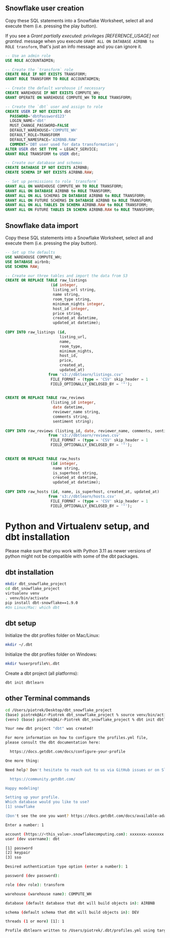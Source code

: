 ## Snowflake user creation
Copy these SQL statements into a Snowflake Worksheet, select all and execute them (i.e. pressing the play button).

If you see a _Grant partially executed: privileges [REFERENCE_USAGE] not granted._ message when you execute `GRANT ALL ON DATABASE AIRBNB to ROLE transform`, that's just an info message and you can ignore it. 

```sql {#snowflake_setup}
-- Use an admin role
USE ROLE ACCOUNTADMIN;

-- Create the `transform` role
CREATE ROLE IF NOT EXISTS TRANSFORM;
GRANT ROLE TRANSFORM TO ROLE ACCOUNTADMIN;

-- Create the default warehouse if necessary
CREATE WAREHOUSE IF NOT EXISTS COMPUTE_WH;
GRANT OPERATE ON WAREHOUSE COMPUTE_WH TO ROLE TRANSFORM;

-- Create the `dbt` user and assign to role
CREATE USER IF NOT EXISTS dbt
  PASSWORD='dbtPassword123'
  LOGIN_NAME='dbt'
  MUST_CHANGE_PASSWORD=FALSE
  DEFAULT_WAREHOUSE='COMPUTE_WH'
  DEFAULT_ROLE=TRANSFORM
  DEFAULT_NAMESPACE='AIRBNB.RAW'
  COMMENT='DBT user used for data transformation';
ALTER USER dbt SET TYPE = LEGACY_SERVICE;
GRANT ROLE TRANSFORM to USER dbt;

-- Create our database and schemas
CREATE DATABASE IF NOT EXISTS AIRBNB;
CREATE SCHEMA IF NOT EXISTS AIRBNB.RAW;

-- Set up permissions to role `transform`
GRANT ALL ON WAREHOUSE COMPUTE_WH TO ROLE TRANSFORM; 
GRANT ALL ON DATABASE AIRBNB to ROLE TRANSFORM;
GRANT ALL ON ALL SCHEMAS IN DATABASE AIRBNB to ROLE TRANSFORM;
GRANT ALL ON FUTURE SCHEMAS IN DATABASE AIRBNB to ROLE TRANSFORM;
GRANT ALL ON ALL TABLES IN SCHEMA AIRBNB.RAW to ROLE TRANSFORM;
GRANT ALL ON FUTURE TABLES IN SCHEMA AIRBNB.RAW to ROLE TRANSFORM;
```

## Snowflake data import

Copy these SQL statements into a Snowflake Worksheet, select all and execute them (i.e. pressing the play button).

```sql {#snowflake_import}
-- Set up the defaults
USE WAREHOUSE COMPUTE_WH;
USE DATABASE airbnb;
USE SCHEMA RAW;

-- Create our three tables and import the data from S3
CREATE OR REPLACE TABLE raw_listings
                    (id integer,
                     listing_url string,
                     name string,
                     room_type string,
                     minimum_nights integer,
                     host_id integer,
                     price string,
                     created_at datetime,
                     updated_at datetime);
                    
COPY INTO raw_listings (id,
                        listing_url,
                        name,
                        room_type,
                        minimum_nights,
                        host_id,
                        price,
                        created_at,
                        updated_at)
                   from 's3://dbtlearn/listings.csv'
                    FILE_FORMAT = (type = 'CSV' skip_header = 1
                    FIELD_OPTIONALLY_ENCLOSED_BY = '"');
                    

CREATE OR REPLACE TABLE raw_reviews
                    (listing_id integer,
                     date datetime,
                     reviewer_name string,
                     comments string,
                     sentiment string);
                    
COPY INTO raw_reviews (listing_id, date, reviewer_name, comments, sentiment)
                   from 's3://dbtlearn/reviews.csv'
                    FILE_FORMAT = (type = 'CSV' skip_header = 1
                    FIELD_OPTIONALLY_ENCLOSED_BY = '"');
                    

CREATE OR REPLACE TABLE raw_hosts
                    (id integer,
                     name string,
                     is_superhost string,
                     created_at datetime,
                     updated_at datetime);
                    
COPY INTO raw_hosts (id, name, is_superhost, created_at, updated_at)
                   from 's3://dbtlearn/hosts.csv'
                    FILE_FORMAT = (type = 'CSV' skip_header = 1
                    FIELD_OPTIONALLY_ENCLOSED_BY = '"');
```

# Python and Virtualenv setup, and dbt installation

Please make sure that you work with Python 3.11 as newer versions of python might not be compatible with some of the dbt packages.

## dbt installation

```sh
mkdir dbt_snowflake_project
cd dbt_snowflake_project
virtualenv venv
. venv/bin/activate
pip install dbt-snowflake==1.9.0
#On Linux/Mac: which dbt
```

## dbt setup
Initialize the dbt profiles folder on Mac/Linux:
```sh
mkdir ~/.dbt
```

Initialize the dbt profiles folder on Windows:
```sh
mkdir %userprofile%\.dbt
```

Create a dbt project (all platforms):
```sh
dbt init dbtlearn
```

## other Terminal commands

```sh
cd /Users/piotrek/Desktop/dbt_snowflake_project 
(base) piotrek@Air-Piotrek dbt_snowflake_project % source venv/bin/activate         
(venv) (base) piotrek@Air-Piotrek dbt_snowflake_project % dbt init dbtlearn 

Your new dbt project "dbt" was created!

For more information on how to configure the profiles.yml file,
please consult the dbt documentation here:

  https://docs.getdbt.com/docs/configure-your-profile

One more thing:

Need help? Don't hesitate to reach out to us via GitHub issues or on Slack:

  https://community.getdbt.com/

Happy modeling!

Setting up your profile.
Which database would you like to use?
[1] snowflake

(Don't see the one you want? https://docs.getdbt.com/docs/available-adapters)

Enter a number: 1

account (https://<this_value>.snowflakecomputing.com): xxxxxxx-xxxxxxx
user (dev username): dbt

[1] password
[2] keypair
[3] sso

Desired authentication type option (enter a number): 1

password (dev password): 

role (dev role): transform

warehouse (warehouse name): COMPUTE_WH

database (default database that dbt will build objects in): AIRBNB

schema (default schema that dbt will build objects in): DEV

threads (1 or more) [1]: 1

Profile dbtlearn written to /Users/piotrek/.dbt/profiles.yml using target's profile_template.yml and your supplied values. Run 'dbt debug' to validate the connection.
```

